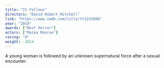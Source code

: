 ```yaml
---
title: "It Follows"
directors: "David Robert Mitchell"
link: "https://www.imdb.com/title/tt3235888"
year: "2014"
awards: ["Best Horror"]
actors: ["Maika Monroe"]
rating: "8"
weight: -2014
---
```

A young woman is followed by an unknown supernatural force after a sexual encounter. 